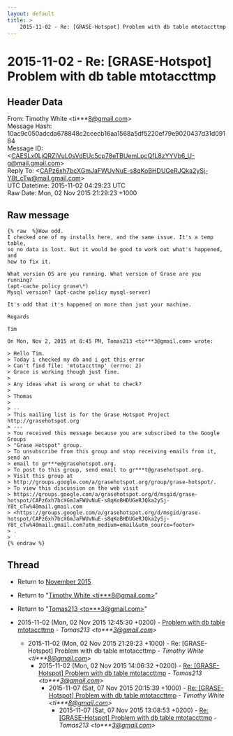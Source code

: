 ```yaml
---
layout: default
title: >
    2015-11-02 - Re: [GRASE-Hotspot] Problem with db table mtotaccttmp
---
```


# 2015-11-02 - Re: [GRASE-Hotspot] Problem with db table mtotaccttmp

## Header Data

From: Timothy White \<ti***8@gmail.com\><br>
Message Hash: 10ac9c050adcda678848c2ccecb16aa1568a5df5220ef79e9020437d31d09184<br>
Message ID: \<CAESLx0LjQRZiVuL0sVdEUc5cp78eTBUemLpcQfL8zYYVb6_U-g@mail.gmail.com\><br>
Reply To: \<CAPz6xh7bcXGmJaFWUvNuE-s8qKoBHDUGeRJQka2ySj-Y8t_cTw@mail.gmail.com\><br>
UTC Datetime: 2015-11-02 04:29:23 UTC<br>
Raw Date: Mon, 02 Nov 2015 21:29:23 +1000<br>

## Raw message

```
{% raw  %}How odd.
I checked one of my installs here, and the same issue. It's a temp table,
so no data is lost. But it would be good to work out what's happened, and
how to fix it.

What version OS are you running. What version of Grase are you running?
(apt-cache policy grase\*)
Mysql version? (apt-cache policy mysql-server)

It's odd that it's happened on more than just your machine.

Regards

Tim

On Mon, Nov 2, 2015 at 8:45 PM, Tomas213 <to***3@gmail.com> wrote:

> Hello Tim.
> Today i checked my db and i get this error
> Can't find file: 'mtotaccttmp' (errno: 2)
> Grace is working though just fine.
>
> Any ideas what is wrong or what to check?
>
> Thomas
>
> --
> This mailing list is for the Grase Hotspot Project http://grasehotspot.org
> ---
> You received this message because you are subscribed to the Google Groups
> "Grase Hotspot" group.
> To unsubscribe from this group and stop receiving emails from it, send an
> email to gr***e@grasehotspot.org.
> To post to this group, send email to gr***t@grasehotspot.org.
> Visit this group at
> http://groups.google.com/a/grasehotspot.org/group/grase-hotspot/.
> To view this discussion on the web visit
> https://groups.google.com/a/grasehotspot.org/d/msgid/grase-hotspot/CAPz6xh7bcXGmJaFWUvNuE-s8qKoBHDUGeRJQka2ySj-Y8t_cTw%40mail.gmail.com
> <https://groups.google.com/a/grasehotspot.org/d/msgid/grase-hotspot/CAPz6xh7bcXGmJaFWUvNuE-s8qKoBHDUGeRJQka2ySj-Y8t_cTw%40mail.gmail.com?utm_medium=email&utm_source=footer>
> .
>
{% endraw %}
```

## Thread

+ Return to [November 2015](/archive/2015/11)

+ Return to "[Timothy White <ti***8<span>@</span>gmail.com>](/authors/ti___8_at_gmail_com)"
+ Return to "[Tomas213 <to***3<span>@</span>gmail.com>](/authors/to___3_at_gmail_com)"

+ 2015-11-02 (Mon, 02 Nov 2015 12:45:30 +0200) - [Problem with db table mtotaccttmp](/archive/2015/11/d2bc588cfefda77b3bf33bbd8d1ca33085b82f346a5c318ba809728436ad267c) - _Tomas213 \<to***3@gmail.com\>_
  + 2015-11-02 (Mon, 02 Nov 2015 21:29:23 +1000) - Re: [GRASE-Hotspot] Problem with db table mtotaccttmp - _Timothy White \<ti***8@gmail.com\>_
    + 2015-11-02 (Mon, 02 Nov 2015 14:06:32 +0200) - [Re: [GRASE-Hotspot] Problem with db table mtotaccttmp](/archive/2015/11/cb112d1b76c6fdb791edd73c73077fc9d6763225130f2178e31fe7da5545bcf3) - _Tomas213 \<to***3@gmail.com\>_
      + 2015-11-07 (Sat, 07 Nov 2015 20:15:39 +1000) - [Re: [GRASE-Hotspot] Problem with db table mtotaccttmp](/archive/2015/11/bda5d6152c04863b258cd5e00f693327fcfe44623fb9fad6cca69e7fa64c9478) - _Timothy White \<ti***8@gmail.com\>_
        + 2015-11-07 (Sat, 07 Nov 2015 13:08:53 +0200) - [Re: [GRASE-Hotspot] Problem with db table mtotaccttmp](/archive/2015/11/e463ef1b210d08d61e920df26eca57ceb983fda55a9379c2b488681079b6cd20) - _Tomas213 \<to***3@gmail.com\>_

